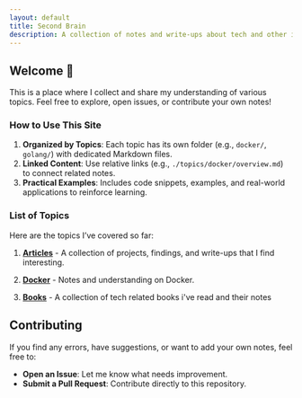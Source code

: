 ```yaml
---
layout: default
title: Second Brain
description: A collection of notes and write-ups about tech and other interesting topics.
---
```


## Welcome 🧠

This is a place where I collect and share my understanding of various topics. Feel free to explore, open issues, or contribute your own notes!

### How to Use This Site

1. **Organized by Topics**: Each topic has its own folder (e.g., `docker/`, `golang/`) with dedicated Markdown files.
2. **Linked Content**: Use relative links (e.g., `./topics/docker/overview.md`) to connect related notes.
3. **Practical Examples**: Includes code snippets, examples, and real-world applications to reinforce learning.

### List of Topics

Here are the topics I’ve covered so far:

1. **[Articles](./topics/articles/overview.md)** - A collection of projects, findings, and write-ups that I find interesting.

2. **[Docker](./topics/docker/overview.md)** - Notes and understanding on Docker.

3. **[Books](./topics/books/overview.md)** - A collection of tech related books i've read and their notes

<!-- 3. **[Golang (Soon)](./topics/golang/overview.md)** - Learning Go -->

<!-- 
4. **[Python](./topics/python/overview.md)** - Everything Python -->

<!-- 5. **[Js & Ts (Soon)](./topics/javascript/overview.md)** - Javascript and Typescript Things -->

<!-- 6. **[Java](./topics/java/overview.md)** - Java Journey -->

## Contributing

If you find any errors, have suggestions, or want to add your own notes, feel free to:
- **Open an Issue**: Let me know what needs improvement.
- **Submit a Pull Request**: Contribute directly to this repository.
